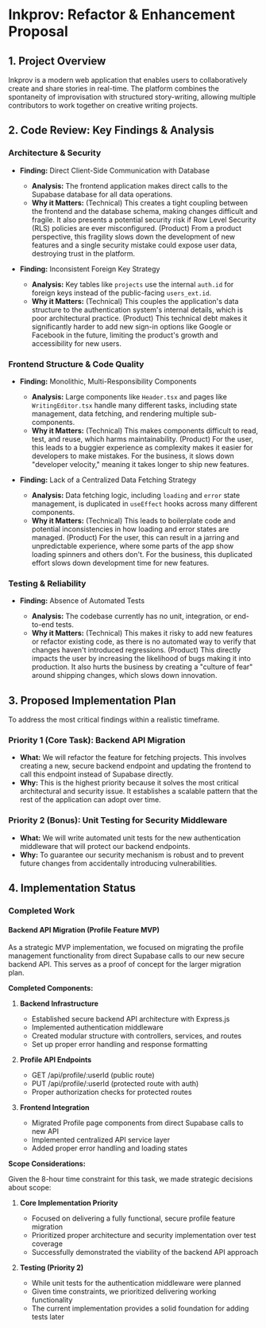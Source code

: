 # Inkprov: Refactor & Enhancement Proposal

## 1. Project Overview

Inkprov is a modern web application that enables users to collaboratively create and share stories in real-time. The platform combines the spontaneity of improvisation with structured story-writing, allowing multiple contributors to work together on creative writing projects.

## 2. Code Review: Key Findings & Analysis

### Architecture & Security

- **Finding:** Direct Client-Side Communication with Database

  - **Analysis:** The frontend application makes direct calls to the Supabase database for all data operations.
  - **Why it Matters:** (Technical) This creates a tight coupling between the frontend and the database schema, making changes difficult and fragile. It also presents a potential security risk if Row Level Security (RLS) policies are ever misconfigured. (Product) From a product perspective, this fragility slows down the development of new features and a single security mistake could expose user data, destroying trust in the platform.

- **Finding:** Inconsistent Foreign Key Strategy

  - **Analysis:** Key tables like `projects` use the internal `auth.id` for foreign keys instead of the public-facing `users_ext.id`.
  - **Why it Matters:** (Technical) This couples the application's data structure to the authentication system's internal details, which is poor architectural practice. (Product) This technical debt makes it significantly harder to add new sign-in options like Google or Facebook in the future, limiting the product's growth and accessibility for new users.

### Frontend Structure & Code Quality

- **Finding:** Monolithic, Multi-Responsibility Components

  - **Analysis:** Large components like `Header.tsx` and pages like `WritingEditor.tsx` handle many different tasks, including state management, data fetching, and rendering multiple sub-components.
  - **Why it Matters:** (Technical) This makes components difficult to read, test, and reuse, which harms maintainability. (Product) For the user, this leads to a buggier experience as complexity makes it easier for developers to make mistakes. For the business, it slows down "developer velocity," meaning it takes longer to ship new features.

- **Finding:** Lack of a Centralized Data Fetching Strategy

  - **Analysis:** Data fetching logic, including `loading` and `error` state management, is duplicated in `useEffect` hooks across many different components.
  - **Why it Matters:** (Technical) This leads to boilerplate code and potential inconsistencies in how loading and error states are managed. (Product) For the user, this can result in a jarring and unpredictable experience, where some parts of the app show loading spinners and others don't. For the business, this duplicated effort slows down development time for new features.

### Testing & Reliability

- **Finding:** Absence of Automated Tests

  - **Analysis:** The codebase currently has no unit, integration, or end-to-end tests.
  - **Why it Matters:** (Technical) This makes it risky to add new features or refactor existing code, as there is no automated way to verify that changes haven't introduced regressions. (Product) This directly impacts the user by increasing the likelihood of bugs making it into production. It also hurts the business by creating a "culture of fear" around shipping changes, which slows down innovation.

## 3. Proposed Implementation Plan

To address the most critical findings within a realistic timeframe.

### **Priority 1 (Core Task): Backend API Migration**

- **What:** We will refactor the feature for fetching projects. This involves creating a new, secure backend endpoint and updating the frontend to call this endpoint instead of Supabase directly.
- **Why:** This is the highest priority because it solves the most critical architectural and security issue. It establishes a scalable pattern that the rest of the application can adopt over time.

### **Priority 2 (Bonus): Unit Testing for Security Middleware**

- **What:** We will write automated unit tests for the new authentication middleware that will protect our backend endpoints.
- **Why:** To guarantee our security mechanism is robust and to prevent future changes from accidentally introducing vulnerabilities.

## 4. Implementation Status

### Completed Work

#### Backend API Migration (Profile Feature MVP)

As a strategic MVP implementation, we focused on migrating the profile management functionality from direct Supabase calls to our new secure backend API. This serves as a proof of concept for the larger migration plan.

**Completed Components:**

1. **Backend Infrastructure**

   - Established secure backend API architecture with Express.js
   - Implemented authentication middleware
   - Created modular structure with controllers, services, and routes
   - Set up proper error handling and response formatting

2. **Profile API Endpoints**

   - GET /api/profile/:userId (public route)
   - PUT /api/profile/:userId (protected route with auth)
   - Proper authorization checks for protected routes

3. **Frontend Integration**
   - Migrated Profile page components from direct Supabase calls to new API
   - Implemented centralized API service layer
   - Added proper error handling and loading states

**Scope Considerations:**

Given the 8-hour time constraint for this task, we made strategic decisions about scope:

1. **Core Implementation Priority**

   - Focused on delivering a fully functional, secure profile feature migration
   - Prioritized proper architecture and security implementation over test coverage
   - Successfully demonstrated the viability of the backend API approach

2. **Testing (Priority 2)**
   - While unit tests for the authentication middleware were planned
   - Given time constraints, we prioritized delivering working functionality
   - The current implementation provides a solid foundation for adding tests later
